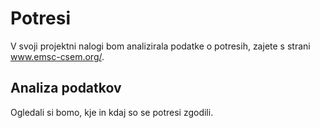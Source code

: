 # Potresi
V svoji projektni nalogi bom analizirala podatke o potresih, zajete s strani www.emsc-csem.org/.

## Analiza podatkov
Ogledali si bomo, kje in kdaj so se potresi zgodili.
